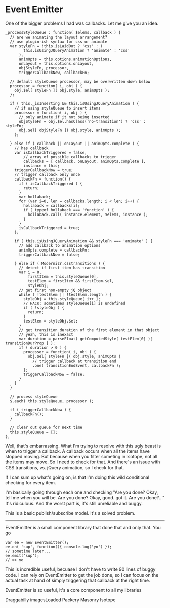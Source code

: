 # Event Emitter

One of the bigger problems I had was callbacks. Let me give you an idea.

    _processStyleQueue : function( $elems, callback ) {
      // are we animating the layout arrangement?
      // use plugin-ish syntax for css or animate
      var styleFn = !this.isLaidOut ? 'css' : (
            this.isUsingJQueryAnimation ? 'animate' : 'css'
          ),
          animOpts = this.options.animationOptions,
          onLayout = this.options.onLayout,
          objStyleFn, processor,
          triggerCallbackNow, callbackFn;
          
      // default styleQueue processor, may be overwritten down below
      processor = function( i, obj ) {
        obj.$el[ styleFn ]( obj.style, animOpts );
      };
      
      if ( this._isInserting && this.isUsingJQueryAnimation ) {
        // if using styleQueue to insert items
        processor = function( i, obj ) {
          // only animate if it not being inserted
          objStyleFn = obj.$el.hasClass('no-transition') ? 'css' : styleFn;
          obj.$el[ objStyleFn ]( obj.style, animOpts );
        };
        
      } else if ( callback || onLayout || animOpts.complete ) {
        // has callback
        var isCallbackTriggered = false,
            // array of possible callbacks to trigger
            callbacks = [ callback, onLayout, animOpts.complete ],
            instance = this;
        triggerCallbackNow = true;
        // trigger callback only once
        callbackFn = function() {
          if ( isCallbackTriggered ) {
            return;
          }
          var hollaback;
          for (var i=0, len = callbacks.length; i < len; i++) {
            hollaback = callbacks[i];
            if ( typeof hollaback === 'function' ) {
              hollaback.call( instance.element, $elems, instance );
            }
          }
          isCallbackTriggered = true;
        };
        
        if ( this.isUsingJQueryAnimation && styleFn === 'animate' ) {
          // add callback to animation options
          animOpts.complete = callbackFn;
          triggerCallbackNow = false;
          
        } else if ( Modernizr.csstransitions ) {
          // detect if first item has transition
          var i = 0,
              firstItem = this.styleQueue[0],
              testElem = firstItem && firstItem.$el,
              styleObj;
          // get first non-empty jQ object
          while ( !testElem || !testElem.length ) {
            styleObj = this.styleQueue[ i++ ];
            // HACK: sometimes styleQueue[i] is undefined
            if ( !styleObj ) {
              return;
            }
            testElem = styleObj.$el;
          }
          // get transition duration of the first element in that object
          // yeah, this is inexact
          var duration = parseFloat( getComputedStyle( testElem[0] )[ transitionDurProp ] );
          if ( duration > 0 ) {
            processor = function( i, obj ) {
              obj.$el[ styleFn ]( obj.style, animOpts )
                // trigger callback at transition end
                .one( transitionEndEvent, callbackFn );
            };
            triggerCallbackNow = false;
          }
        }
      }
      
      // process styleQueue
      $.each( this.styleQueue, processor );
      
      if ( triggerCallbackNow ) {
        callbackFn();
      }
      
      // clear out queue for next time
      this.styleQueue = [];
    },

Well, that's embarrassing. What I'm trying to resolve with this ugly beast is when to trigger a callback. A callback occurs when all the items have stopped moving. But because when you filter someting in Isotope, not all the items may move. So I need to check for that. And there's an issue with CSS transitions, vs. jQuery animation, so I check for that.

If I can sum up what's going on, is that I'm doing this wild conditional checking for every item.

I'm basically going through each one and checking "Are you done? Okay, tell me when you will be. Are you done? Okay, good. got it. Are you done?..." It's ridiculous. And the worst part is, it's still unreliable and buggy.

This is a basic publish/subscribe model. It's a solved problem.

---

EventEmitter is a small component library that done that and only that. You go

    var ee = new EventEmitter();
    ee.on( 'sup', function(){ console.log('yo') });
    // sometime later...
    ee.emit('sup');
    // >> yo

This is incredible useful, becuase I don't have to write 90 lines of buggy code. I can rely on EventEmitter to get the job done, so I can focus on the actual task at hand of simply triggering that callback at the right time.

EventEmitter is so useful, it's a core component to all my libraries

Draggabilly
imagesLoaded
Packery
Masonry
Isotope

